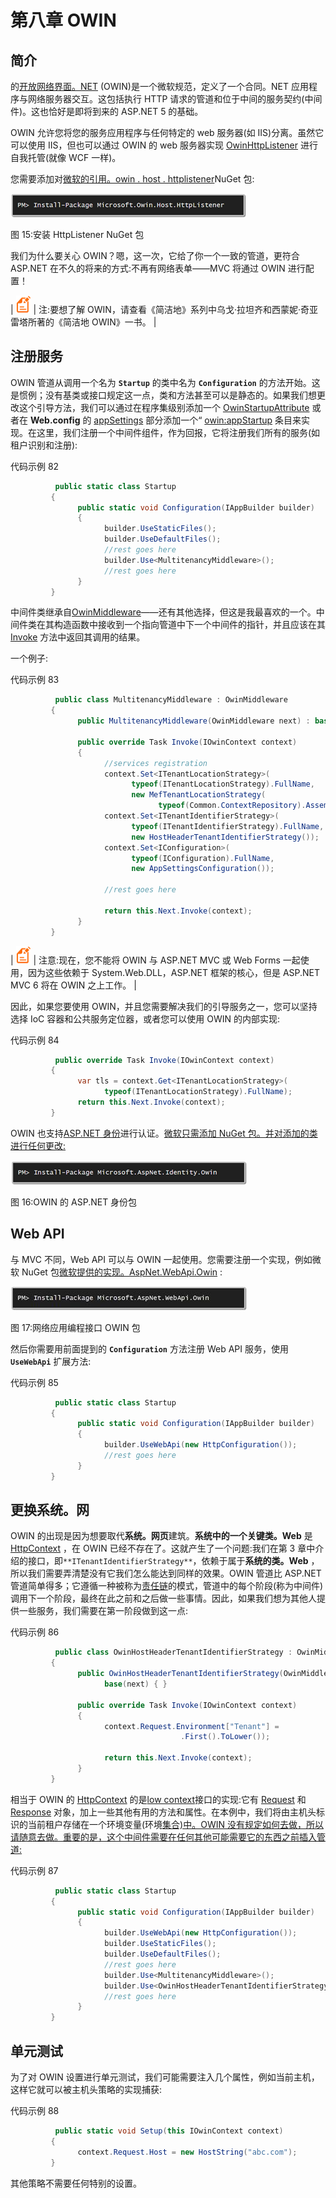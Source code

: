 # 第八章 OWIN

## 简介

的[开放网络界面。NET](http://owin.org/) (OWIN)是一个微软规范，定义了一个合同。NET 应用程序与网络服务器交互。这包括执行 HTTP 请求的管道和位于中间的服务契约(中间件)。这也恰好是即将到来的 ASP.NET 5 的基础。

OWIN 允许您将您的服务应用程序与任何特定的 web 服务器(如 IIS)分离。虽然它可以使用 IIS，但也可以通过 OWIN 的 web 服务器实现 [OwinHttpListener](https://msdn.microsoft.com/en-us/library/microsoft.owin.host.httplistener.owinhttplistener%28v=vs.113%29.aspx) 进行自我托管(就像 WCF 一样)。

您需要添加对[微软的引用。owin . host . httplistener](https://www.nuget.org/packages/Microsoft.Owin.Host.HttpListener/)NuGet 包:

![](img/image036.png)

图 15:安装 HttpListener NuGet 包

我们为什么要关心 OWIN？嗯，这一次，它给了你一个一致的管道，更符合 ASP.NET 在不久的将来的方式:不再有网络表单——MVC 将通过 OWIN 进行配置！

| ![](img/note.png) | 注:要想了解 OWIN，请查看《简洁地》系列中乌戈·拉坦齐和西蒙妮·奇亚雷塔所著的《简洁地 OWIN》一书。 |

## 注册服务

OWIN 管道从调用一个名为 **`Startup`** 的类中名为 **`Configuration`** 的方法开始。这是惯例；没有基类或接口规定这一点，类和方法甚至可以是静态的。如果我们想更改这个引导方法，我们可以通过在程序集级别添加一个 [OwinStartupAttribute](https://msdn.microsoft.com/en-us/library/microsoft.owin.owinstartupattribute(v=vs.113).aspx) 或者在 **Web.config** 的 [appSettings](https://msdn.microsoft.com/en-us/library/aa903313%28v=vs.71%29.aspx) 部分添加一个“ [owin:appStartup](http://www.asp.net/aspnet/overview/owin-and-katana/owin-startup-class-detection) 条目来实现。在这里，我们注册一个中间件组件，作为回报，它将注册我们所有的服务(如租户识别和注册):

代码示例 82

```cs
          public static class Startup
         {
               public static void Configuration(IAppBuilder builder)
               {
                     builder.UseStaticFiles();
                     builder.UseDefaultFiles();
                     //rest goes here
                     builder.Use<MultitenancyMiddleware>();
                     //rest goes here
               }
         }

```

中间件类继承自[OwinMiddleware](https://msdn.microsoft.com/en-us/library/microsoft.owin.owinmiddleware%28v=vs.113%29.aspx)——还有其他选择，但这是我最喜欢的一个。中间件类在其构造函数中接收到一个指向管道中下一个中间件的指针，并且应该在其 [Invoke](https://msdn.microsoft.com/en-us/library/dn270632(v=vs.113).aspx) 方法中返回其调用的结果。

一个例子:

代码示例 83

```cs
          public class MultitenancyMiddleware : OwinMiddleware
         {
               public MultitenancyMiddleware(OwinMiddleware next) : base(next) {      }

               public override Task Invoke(IOwinContext context)
               {
                     //services registration
                     context.Set<ITenantLocationStrategy>(
                           typeof(ITenantLocationStrategy).FullName, 
                           new MefTenantLocationStrategy(
                                 typeof(Common.ContextRepository).Assembly));
                     context.Set<ITenantIdentifierStrategy>(
                           typeof(ITenantIdentifierStrategy).FullName, 
                           new HostHeaderTenantIdentifierStrategy());
                     context.Set<IConfiguration>(
                           typeof(IConfiguration).FullName, 
                           new AppSettingsConfiguration());  

                     //rest goes here

                     return this.Next.Invoke(context);
               }
         }

```

| ![](img/note.png) | 注意:现在，您不能将 OWIN 与 ASP.NET MVC 或 Web Forms 一起使用，因为这些依赖于 System.Web.DLL，ASP.NET 框架的核心，但是 ASP.NET MVC 6 将在 OWIN 之上工作。 |

因此，如果您要使用 OWIN，并且您需要解决我们的引导服务之一，您可以坚持选择 IoC 容器和公共服务定位器，或者您可以使用 OWIN 的内部实现:

代码示例 84

```cs
          public override Task Invoke(IOwinContext context)
         {
               var tls = context.Get<ITenantLocationStrategy>(
                     typeof(ITenantLocationStrategy).FullName);
               return this.Next.Invoke(context);
         }

```

OWIN 也支持[ASP.NET 身份](http://www.asp.net/identity)进行认证。[微软只需添加 NuGet 包。并对添加的类进行任何更改:](https://www.nuget.org/packages/Microsoft.AspNet.Identity.Owin/)

![](img/image037.png)

图 16:OWIN 的 ASP.NET 身份包

## Web API

与 MVC 不同，Web API 可以与 OWIN 一起使用。您需要注册一个实现，例如微软 NuGet 包[微软提供的实现。AspNet.WebApi.Owin](https://www.nuget.org/packages/Microsoft.AspNet.WebApi.Owin/) :

![](img/image038.jpg)

图 17:网络应用编程接口 OWIN 包

然后你需要用前面提到的 **`Configuration`** 方法注册 Web API 服务，使用 **`UseWebApi`** 扩展方法:

代码示例 85

```cs
          public static class Startup
         {
               public static void Configuration(IAppBuilder builder)
               {
                     builder.UseWebApi(new HttpConfiguration());
                     //rest goes here
               }
         }

```

## 更换系统。网

OWIN 的出现是因为想要取代**系统。网页**建筑。**系统中的一个关键类。Web** 是 [HttpContext](https://msdn.microsoft.com/en-us/library/system.web.httpcontext%28v=vs.110%29.aspx) ，在 OWIN 已经不存在了。这就产生了一个问题:我们在第 3 章中介绍的接口，即`**ITenantIdentifierStrategy**`，依赖于属于**系统的类。Web** ，所以我们需要弄清楚没有它我们怎么能达到同样的效果。OWIN 管道比 ASP.NET 管道简单得多；它遵循一种被称为[责任链](http://en.wikipedia.org/wiki/Chain-of-responsibility_pattern)的模式，管道中的每个阶段(称为中间件)调用下一个阶段，最终在此之前和之后做一些事情。因此，如果我们想为其他人提供一些服务，我们需要在第一阶段做到这一点:

代码示例 86

```cs
          public class OwinHostHeaderTenantIdentifierStrategy : OwinMiddleware
         {
               public OwinHostHeaderTenantIdentifierStrategy(OwinMiddleware next):
                     base(next) { }

               public override Task Invoke(IOwinContext context)
               {
                     context.Request.Environment["Tenant"] =                    TenantsConfiguration.GetTenants().Single(x =>                    x.Name == context.Request.Host.Value.Split(':')
                                      .First().ToLower());

                     return this.Next.Invoke(context);
               }
         }

```

相当于 OWIN 的 [HttpContext](https://msdn.microsoft.com/en-us/library/system.web.httpcontext%28v=vs.110%29.aspx) 的是[low context](https://msdn.microsoft.com/en-us/library/microsoft.owin.iowincontext(v=vs.113).aspx)接口的实现:它有 [Request](https://msdn.microsoft.com/en-us/library/microsoft.owin.iowincontext.request(v=vs.113).aspx) 和 [Response](https://msdn.microsoft.com/en-us/library/microsoft.owin.iowincontext.response(v=vs.113).aspx) 对象，加上一些其他有用的方法和属性。在本例中，我们将由主机头标识的当前租户存储在一个环境变量(环境[集合)中。OWIN 没有规定如何去做，所以请随意去做。重要的是，这个中间件需要在任何其他可能需要它的东西之前插入管道:](https://msdn.microsoft.com/en-us/library/microsoft.owin.iowinrequest.environment%28v=vs.113%29.aspx)

代码示例 87

```cs
          public static class Startup
         {
               public static void Configuration(IAppBuilder builder)
               {
                     builder.UseWebApi(new HttpConfiguration());
                     builder.UseStaticFiles();
                     builder.UseDefaultFiles();
                     //rest goes here
                     builder.Use<MultitenancyMiddleware>();
                     builder.Use<OwinHostHeaderTenantIdentifierStrategy>();
                     //rest goes here
               }
         }

```

## 单元测试

为了对 OWIN 设置进行单元测试，我们可能需要注入几个属性，例如当前主机，这样它就可以被主机头策略的实现捕获:

代码示例 88

```cs
          public static void Setup(this IOwinContext context)
         {
               context.Request.Host = new HostString("abc.com");
         }

```

其他策略不需要任何特别的设置。
